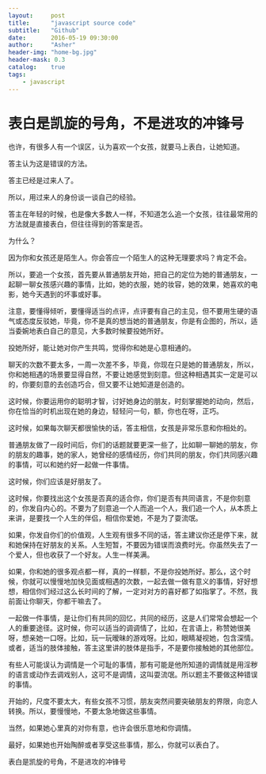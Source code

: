 ```yaml
---
layout:     post
title:      "javascript source code"
subtitle:   "Github"
date:       2016-05-19 09:30:00
author:     "Asher"
header-img: "home-bg.jpg"
header-mask: 0.3
catalog:    true
tags:
    - javascript
---
```


# 表白是凯旋的号角，不是进攻的冲锋号


也许，有很多人有一个误区，认为喜欢一个女孩，就要马上表白，让她知道。

答主认为这是错误的方法。

答主已经是过来人了。

所以，用过来人的身份谈一谈自己的经验。

答主在年轻的时候，也是像大多数人一样，不知道怎么追一个女孩，往往最常用的方法就是直接表白，但往往得到的答案是否。

为什么？

因为你和女孩还是陌生人。你会答应一个陌生人的这种无理要求吗？肯定不会。

所以，要追一个女孩，首先要从普通朋友开始，把自己的定位为她的普通朋友，一起聊一聊女孩感兴趣的事情，比如，她的衣服，她的妆容，她的效果，她喜欢的电影，她今天遇到的坏事或好事。

注意，要懂得倾听，要懂得适当的点评，点评要有自己的主见，但不要用生硬的语气或态度反驳她，毕竟，你不是真的想当她的普通朋友，你是有企图的，所以，适当委婉地表白自己的意见，大多数时候要投她所好。

投她所好，能让她对你产生共鸣，觉得你和她是心意相通的。

聊天的次数不要太多，一周一次差不多，毕竟，你现在只是她的普通朋友，所以，你和她相遇的场景要显得自然，不要让她感觉到刻意。但这种相遇其实一定是可以的，你要刻意的去创造巧合，但又要不让她知道是创造的。

这时候，你要运用你的聪明才智，讨好她身边的朋友，时刻掌握她的动向，然后，你在恰当的时机出现在她的身边，轻轻问一句，额，你也在呀，正巧。

这时候，如果每次聊天都很愉快的话，答主相信，女孩是非常乐意和你相处的。

普通朋友做了一段时间后，你们的话题就要更深一些了，比如聊一聊她的朋友，你的朋友的趣事，她的家人，她曾经的感情经历，你们共同的朋友，你们共同感兴趣的事情，可以和她约好一起做一件事情。

这时候，你们应该是好朋友了。

这时候，你要找出这个女孩是否真的适合你，你们是否有共同语言，不是你刻意的，你发自内心的。不要为了刻意追一个人而追一个人，我们追一个人，从本质上来讲，是要找一个人生的伴侣，相信你爱她，不是为了耍流氓。

如果，你发自你们的价值观，人生观有很多不同的话，答主建议你还是停下来，就和她保持在好朋友的关系。人生短暂，不要因为错误而浪费时光。你虽然失去了一个爱人，但也收获了一个好友。人生一样美满。


如果，你和她的很多观点都一样，真的一样额，不是你投她所好。那么，这个时候，你就可以慢慢地加快见面或相遇的次数，一起去做一做有意义的事情，好好想想，相信你们经过这么长时间的了解，一定对对方的喜好都了如指掌了。不然，我前面让你聊天，你都干嘛去了。

一起做一件事情，是让你们有共同的回忆，共同的经历，这是人们常常会想起一个人的重要途径。这时候，你可以适当的调调情了，比如，在言语上，称赞她很美呀，想亲她一口呀。比如，玩一玩暧昧的游戏呀。比如，眼睛凝视她，包含深情。或者，适当的肢体接触，答主这里讲的肢体是指手，不是要你接触她的其他部位。

有些人可能误认为调情是一个可耻的事情，那有可能是他所知道的调情就是用淫秽的语言或动作去调戏别人，这可不是调情，这叫耍流氓。所以题主不要做这种错误的事情。

开始的，尺度不要太大，有些女孩不习惯，朋友突然间要突破朋友的界限，向恋人转换。所以，要慢慢地，不要太急地做这些事情。

当然，如果她心里真的对你有意，也许会很乐意地和你调情。

最好，如果她也开始陶醉或者享受这些事情，那么，你就可以表白了。

表白是凯旋的号角，不是进攻的冲锋号
